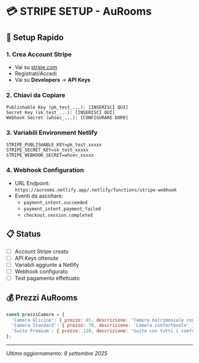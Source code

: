 # 💳 STRIPE SETUP - AuRooms

## 🚀 Setup Rapido

### 1. Crea Account Stripe
- Vai su [stripe.com](https://stripe.com)
- Registrati/Accedi
- Vai su **Developers** → **API Keys**

### 2. Chiavi da Copiare
```
Publishable Key (pk_test_...): [INSERISCI QUI]
Secret Key (sk_test_...): [INSERISCI QUI]
Webhook Secret (whsec_...): [CONFIGURARE DOPO]
```

### 3. Variabili Environment Netlify
```
STRIPE_PUBLISHABLE_KEY=pk_test_xxxxx
STRIPE_SECRET_KEY=sk_test_xxxxx  
STRIPE_WEBHOOK_SECRET=whsec_xxxxx
```

### 4. Webhook Configuration
- URL Endpoint: `https://aurooms.netlify.app/.netlify/functions/stripe-webhook`
- Eventi da ascoltare:
  - `payment_intent.succeeded`
  - `payment_intent.payment_failed`
  - `checkout.session.completed`

## 📋 Status
- [ ] Account Stripe creato
- [ ] API Keys ottenute  
- [ ] Variabili aggiunte a Netlify
- [ ] Webhook configurato
- [ ] Test pagamento effettuato

## 💰 Prezzi AuRooms
```javascript
const prezziCamere = {
  'Camera Glicine': { prezzo: 85, descrizione: 'Camera matrimoniale con balcone' },
  'Camera Standard': { prezzo: 70, descrizione: 'Camera confortevole' },
  'Suite Premium': { prezzo: 120, descrizione: 'Suite con tutti i comfort' }
};
```

---
*Ultimo aggiornamento: 9 settembre 2025*

